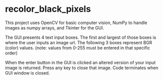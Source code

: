 # recolor_black_pixels

This project uses OpenCV for basic computer vision, NumPy to handle images as numpy arrays, and Tkinter for the GUI.

The GUI presents 4 text input boxes.
The first and largest of those boxes is where the user inputs an image url.
The following 3 boxes represent BGR (color) values. (note: values from 0-255 must be entered in that specific order)

When the enter button in the GUI is clicked an altered version of your input image is returned.
Press any key to close that image.
Code terminates when GUI window is closed.
